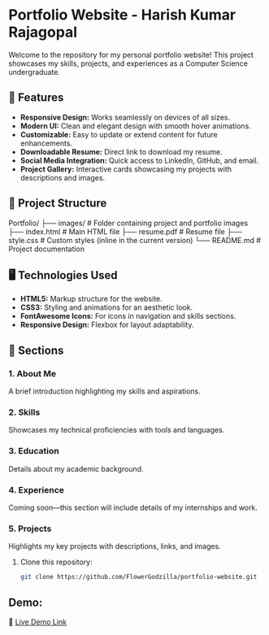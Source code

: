 # Portfolio Website - Harish Kumar Rajagopal  

Welcome to the repository for my personal portfolio website! This project showcases my skills, projects, and experiences as a Computer Science undergraduate.  

## 🚀 Features  

- **Responsive Design:** Works seamlessly on devices of all sizes.  
- **Modern UI:** Clean and elegant design with smooth hover animations.  
- **Customizable:** Easy to update or extend content for future enhancements.  
- **Downloadable Resume:** Direct link to download my resume.  
- **Social Media Integration:** Quick access to LinkedIn, GitHub, and email.  
- **Project Gallery:** Interactive cards showcasing my projects with descriptions and images.  

## 📂 Project Structure  

Portfolio/ ├── images/ # Folder containing project and portfolio images ├── index.html # Main HTML file ├── resume.pdf # Resume file ├── style.css # Custom styles (inline in the current version) └── README.md # Project documentation


## 🖥️ Technologies Used  

- **HTML5:** Markup structure for the website.  
- **CSS3:** Styling and animations for an aesthetic look.  
- **FontAwesome Icons:** For icons in navigation and skills sections.  
- **Responsive Design:** Flexbox for layout adaptability.  

## 📖 Sections  

### 1. **About Me**  
A brief introduction highlighting my skills and aspirations.  

### 2. **Skills**  
Showcases my technical proficiencies with tools and languages.  

### 3. **Education**  
Details about my academic background.  

### 4. **Experience**  
Coming soon—this section will include details of my internships and work.  

### 5. **Projects**  
Highlights my key projects with descriptions, links, and images.  


1. Clone this repository:  
   ```bash
   git clone https://github.com/FlowerGodzilla/portfolio-website.git

## Demo:
🚀 [Live Demo Link]((https://flowergodzilla.github.io/Portfolio-Website/))

